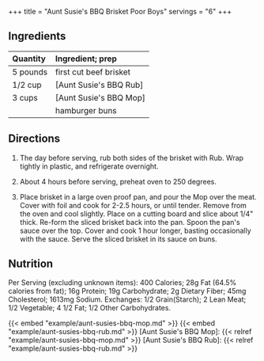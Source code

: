 +++
title = "Aunt Susie's BBQ Brisket Poor Boys"
servings = "6"
+++

## Ingredients

Quantity            | Ingredient; prep
:-------------------|:----------------
5 pounds            | first cut beef brisket
1/2 cup             | [Aunt Susie's BBQ Rub]
3 cups              | [Aunt Susie's BBQ Mop]
                    | hamburger buns


## Directions

1. The day before serving, rub both sides of the brisket with Rub. Wrap tightly in plastic, and refrigerate overnight.

2. About 4 hours before serving, preheat oven to 250 degrees.

3. Place brisket in a large oven proof pan, and pour the Mop over the meat. Cover with foil and cook for 2-2.5 hours, or until tender. Remove from the oven and cool slightly. Place on a cutting board and slice about 1/4" thick. Re-form the sliced brisket back into the pan. Spoon the pan's sauce over the top. Cover and cook 1 hour longer, basting occasionally with the sauce. Serve the sliced brisket in its sauce on buns.



## Nutrition

Per Serving (excluding unknown items): 400 Calories; 28g Fat (64.5% calories from fat); 16g Protein; 19g Carbohydrate; 2g Dietary Fiber; 45mg Cholesterol; 1613mg Sodium. Exchanges: 1/2 Grain(Starch); 2 Lean Meat; 1/2 Vegetable; 4 1/2 Fat; 1/2 Other Carbohydrates.

{{< embed "example/aunt-susies-bbq-mop.md" >}}
{{< embed "example/aunt-susies-bbq-rub.md" >}}
[Aunt Susie's BBQ Mop]: {{< relref "example/aunt-susies-bbq-mop.md" >}}
[Aunt Susie's BBQ Rub]: {{< relref "example/aunt-susies-bbq-rub.md" >}}
